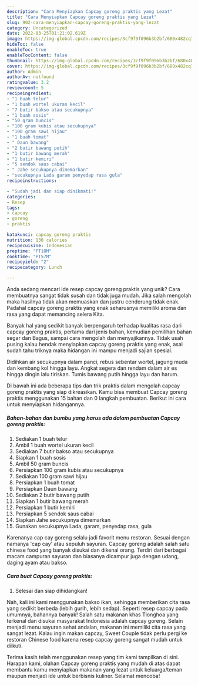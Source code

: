 ```yaml
---
description: "Cara Menyiapkan Capcay goreng praktis yang Lezat"
title: "Cara Menyiapkan Capcay goreng praktis yang Lezat"
slug: 902-cara-menyiapkan-capcay-goreng-praktis-yang-lezat
category: Uncategorized
date: 2022-03-25T01:21:02.619Z
image: https://img-global.cpcdn.com/recipes/3cf9f9f096b3b2bf/680x482cq70/capcay-goreng-praktis-foto-resep-utama.jpg
hideToc: false
enableToc: true
enableTocContent: false
thumbnail: https://img-global.cpcdn.com/recipes/3cf9f9f096b3b2bf/680x482cq70/capcay-goreng-praktis-foto-resep-utama.jpg
cover: https://img-global.cpcdn.com/recipes/3cf9f9f096b3b2bf/680x482cq70/capcay-goreng-praktis-foto-resep-utama.jpg
author: Admin
authorAv: notfound
ratingvalue: 3.2
reviewcount: 5
recipeingredient:
- "1 buah telur"
- "1 buah wortel ukuran kecil"
- "7 butir bakso atau secukupnya"
- "1 buah sosis"
- "50 gram buncis"
- "100 gram kubis atau secukupnya"
- "100 gram sawi hijau"
- "1 buah tomat"
- " Daun bawang"
- "2 butir bawang putih"
- "1 butir bawang merah"
- "1 butir kemiri"
- "5 sendok saus cabai"
- " Jahe secukupnya dimemarkan"
- "secukupnya Lada garam penyedap rasa gula"
recipeinstructions:

- "Sudah jadi dan siap dinikmati!"
categories:
- Resep
tags:
- capcay
- goreng
- praktis

katakunci: capcay goreng praktis 
nutrition: 130 calories
recipecuisine: Indonesian
preptime: "PT18M"
cooktime: "PT57M"
recipeyield: "2"
recipecategory: Lunch

---
```





Anda sedang mencari ide resep capcay goreng praktis yang unik? Cara membuatnya sangat tidak susah dan tidak juga mudah. Jika salah mengolah maka hasilnya tidak akan memuaskan dan justru cenderung tidak enak. Padahal capcay goreng praktis yang enak seharusnya memiliki aroma dan rasa yang dapat memancing selera Kita.





Banyak hal yang sedikit banyak berpengaruh terhadap kualitas rasa dari capcay goreng praktis, pertama dari jenis bahan, kemudian pemilihan bahan segar dan Bagus, sampai cara mengolah dan menyajikannya. Tidak usah pusing kalau hendak menyiapkan capcay goreng praktis yang enak,      asal sudah tahu triknya maka hidangan ini mampu menjadi sajian spesial.














Didihkan air secukupnya dalam panci, rebus sebentar wortel, jagung muda dan kembang kol hingga layu. Angkat segera dan rendam dalam air es hingga dingin lalu tiriskan. Tumis bawang putih hingga layu dan harum.






Di bawah ini ada beberapa tips dan trik praktis dalam mengolah capcay goreng praktis yang siap dikreasikan. Kamu bisa membuat Capcay goreng praktis menggunakan 15 bahan dan 0 langkah pembuatan. Berikut ini cara untuk menyiapkan hidangannya.

<!--inarticleads1-->

##### Bahan-bahan dan bumbu yang harus ada dalam pembuatan Capcay goreng praktis:

1. Sediakan 1 buah telur
1. Ambil 1 buah wortel ukuran kecil
1. Sediakan 7 butir bakso atau secukupnya
1. Siapkan 1 buah sosis
1. Ambil 50 gram buncis
1. Persiapkan 100 gram kubis atau secukupnya
1. Sediakan 100 gram sawi hijau
1. Persiapkan 1 buah tomat
1. Persiapkan  Daun bawang
1. Sediakan 2 butir bawang putih
1. Siapkan 1 butir bawang merah
1. Persiapkan 1 butir kemiri
1. Persiapkan 5 sendok saus cabai
1. Siapkan  Jahe secukupnya dimemarkan
1. Gunakan secukupnya Lada, garam, penyedap rasa, gula


Karenanya cap cay goreng selalu jadi favorit menu restoran. Sesuai dengan namanya &#39;cap cay&#39; atau sepuluh sayuran. Capcay goreng adalah salah satu chinese food yang banyak disukai dan dikenal orang. Terdiri dari berbagai macam campuran sayuran dan biasanya dicampur juga dengan udang, daging ayam atau bakso. 

<!--inarticleads2-->

##### Cara buat Capcay goreng praktis:


1. Selesai dan siap dihidangkan!

Nah, kali ini kami menggunakan bakso ikan, sehingga memberikan cita rasa yang sedikit berbeda (lebih gurih, lebih sedap). Seperti resep capcay pada umumnya, bahannya banyak! Salah satu makanan khas Tionghoa yang terkenal dan disukai masyarakat Indonesia adalah capcay goreng. Selain menjadi menu sayuran sehat andalan, makanan ini memiliki cita rasa yang sangat lezat. Kalau ingin makan capcay, Sweet Couple tidak perlu pergi ke restoran Chinese food karena resep capcay goreng sangat mudah untuk diikuti. 

Terima kasih telah menggunakan resep yang tim kami tampilkan di sini. Harapan kami, olahan Capcay goreng praktis yang mudah di atas dapat membantu kamu menyiapkan makanan yang lezat untuk keluarga/teman maupun menjadi ide untuk berbisnis kuliner. Selamat mencoba!
